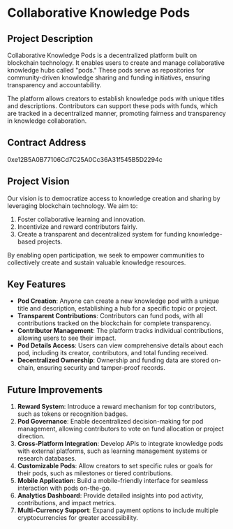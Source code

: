 # Collaborative Knowledge Pods

## Project Description
Collaborative Knowledge Pods is a decentralized platform built on blockchain technology. It enables users to create and manage collaborative knowledge hubs called "pods." These pods serve as repositories for community-driven knowledge sharing and funding initiatives, ensuring transparency and accountability.

The platform allows creators to establish knowledge pods with unique titles and descriptions. Contributors can support these pods with funds, which are tracked in a decentralized manner, promoting fairness and transparency in knowledge collaboration.

## Contract Address
0xe12B5A0B77106Cd7C25A0Cc36A31f545B5D2294c

## Project Vision
Our vision is to democratize access to knowledge creation and sharing by leveraging blockchain technology. We aim to:

1. Foster collaborative learning and innovation.
2. Incentivize and reward contributors fairly.
3. Create a transparent and decentralized system for funding knowledge-based projects.

By enabling open participation, we seek to empower communities to collectively create and sustain valuable knowledge resources.

## Key Features
- **Pod Creation**: Anyone can create a new knowledge pod with a unique title and description, establishing a hub for a specific topic or project.
- **Transparent Contributions**: Contributors can fund pods, with all contributions tracked on the blockchain for complete transparency.
- **Contributor Management**: The platform tracks individual contributions, allowing users to see their impact.
- **Pod Details Access**: Users can view comprehensive details about each pod, including its creator, contributors, and total funding received.
- **Decentralized Ownership**: Ownership and funding data are stored on-chain, ensuring security and tamper-proof records.


## Future Improvements
1. **Reward System**: Introduce a reward mechanism for top contributors, such as tokens or recognition badges.
2. **Pod Governance**: Enable decentralized decision-making for pod management, allowing contributors to vote on fund allocation or project direction.
3. **Cross-Platform Integration**: Develop APIs to integrate knowledge pods with external platforms, such as learning management systems or research databases.
4. **Customizable Pods**: Allow creators to set specific rules or goals for their pods, such as milestones or tiered contributions.
5. **Mobile Application**: Build a mobile-friendly interface for seamless interaction with pods on-the-go.
6. **Analytics Dashboard**: Provide detailed insights into pod activity, contributions, and impact metrics.
7. **Multi-Currency Support**: Expand payment options to include multiple cryptocurrencies for greater accessibility.

